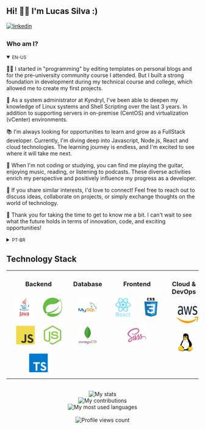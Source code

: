 ## Hi! 👋🏻 I'm Lucas Silva :)

<div>
  <a href="https://www.linkedin.com/in/lucas-beserra-da-silva/" target="_blank">
    <img src=https://img.shields.io/badge/linkedin-%231E77B5.svg?&style=for-the-badge&logo=linkedin&logoColor=white alt=linkedin style="margin-bottom: 5px;" />
  </a>
</div>

<!-- BIO:START -->

### Who am I?

<details open>
<summary><small>EN-US</small></summary>

👨‍💻 I started in "programming" by editing templates on personal blogs and for the pre-university community course I attended. But I built a strong foundation in development during my technical course and college, which allowed me to create my first projects.

🐧 As a system administrator at Kyndryl, I've been able to deepen my knowledge of Linux systems and Shell Scripting over the last 3 years. In addition to supporting servers in on-premise (CentOS) and virtualization (vCenter) environments.

📚 I'm always looking for opportunities to learn and grow as a FullStack developer. Currently, I'm diving deep into Javascript, Node.js, React and cloud technologies. The learning journey is endless, and I'm excited to see where it will take me next.

🎸 When I'm not coding or studying, you can find me playing the guitar, enjoying music, reading, or listening to podcasts. These diverse activities enrich my perspective and positively influence my progress as a developer.

🤙 If you share similar interests, I'd love to connect! Feel free to reach out to discuss ideas, collaborate on projects, or simply exchange thoughts on the world of technology.

🙌 Thank you for taking the time to get to know me a bit. I can't wait to see what the future holds in terms of innovation, code, and exciting opportunities!

</details>

<details>
<summary><small>PT-BR</small></summary>

👨‍💻 Comecei na "programação" editando templates em blogs pessoais e para o curso pré-vestibular comunitário onde estudei. Mas construí uma base sólida em desenvolvimento durante o curso técnico e faculdade, o que me permitiu criar meus primeiros projetos.

🐧 Como administrador de sistemas na Kyndryl, pude nos últmos 3 anos aprofundar meus conhecimentos sistemas Linux e Shell Scripting. Além de suportar servidores em ambientes on-premise (CentOS) e de virtualização (vCenter).

📚 Estou sempre em busca de oportunidades para aprender e crescer como desenvolvedor FullStack. Atualmente, estou mergulhando fundo em Javascript, Node.js, React e tecnologias de nuvem. A jornada de aprendizado é interminável, e estou empolgado para ver para onde ela me levará em seguida.

🎸 Quando não estou codificando ou estudando, você pode me encontrar tocando violão, curtindo música, lendo ou ouvindo podcasts. Essas atividades diversas enriquecem minha perspectiva e influenciam positivamente meu progresso como desenvolvedor.

🤙 Se você compartilha interesses semelhantes, adoraria me conectar! Sinta-se à vontade para entrar em contato para discutir ideias, colaborar em projetos ou simplesmente trocar pensamentos sobre o mundo da tecnologia.

🙌 Agradeço por dedicar um tempo para me conhecer um pouco. Mal posso esperar para ver o que o futuro reserva em termos de inovação, código e oportunidades empolgantes!

</details>

<!-- BIO:END -->


<!-- SKILLSET:START -->

## Technology Stack

<table align="center">

<tr>
<td align="center" width="36%" valign="top">

### Backend

<img style="margin: 10px" src="assets/java.svg" alt="Java" title="Java" height="50" />
<img style="margin: 10px" src="assets/spring.svg" alt="Spring" title="Spring" height="50" />
<img style="margin: 10px" src="assets/javascript.svg" alt="Javascript" title="Javascript" height="50" />
<img style="margin: 10px" src="assets/nodejs.svg" alt="Node.js" title="Node.js" height="50" />
<img style="margin: 10px" src="assets/typescript.svg" alt="Typescript" title="Typescript" height="50" />

</td>

<td align="center" valign="top">

### Database

<img style="margin: 10px" src="assets/mysql.svg" alt="MySQL" title="MySQL" height="50" />
<img style="margin: 10px" src="assets/mongodb.svg" alt="MongoDB" title="MongoDB" height="50" />

</td>

<td align="center" width="36%" valign="top">

### Frontend

<img style="margin: 10px" src="assets/reactjs.svg" alt="React" title="React" height="50" />
<img style="margin: 10px" src="assets/css3.svg" alt="css3" title="css3" height="50" />
<img style="margin: 10px" src="assets/sass.svg" alt="sass" title="sass" height="50" />

</td>

<td align="center" valign="top">

### Cloud & DevOps

<img style="margin: 10px" src="assets/aws.svg" alt="AWS" title="AWS" height="50" />
<img style="margin: 10px" src="assets/linux.svg" alt="Linux" title="Linux" height="50" />

</td>

</tr>
</table>

<br/>

<!-- SKILLSET:END -->


<!-- STATS:START -->

<div align="center">
    <img src="https://github-readme-stats-git-masterrstaa-rickstaa.vercel.app/api/?username=lucasb-silva&theme=dracula&?theme=dark&show_icons=true%count_private=true&include_all_commits=true" alt="My stats" />
</div>
<div align="center">
    <img src="https://github-readme-streak-stats.herokuapp.com?user=lucasb-silva&theme=dracula" alt="My contributions" />
</div>
<div align="center">
    <img src="https://github-readme-stats-git-masterrstaa-rickstaa.vercel.app/api/top-langs/?username=lucasb-silva&show_icons=true&langs_count=10&layout=compact&theme=dracula&count_private=true&hide=shaderlab,rpc,glsl,hlsl,cmake,asp" alt="My most used languages" />
</div>

<!-- STATS:END -->

<br />

<!-- VIEW-COUNT:START -->

<div align="center">
    <img src="https://komarev.com/ghpvc/?username=lucasb-silva&&style=flat-square" alt="Profile views count"/>
</div>

<!-- VIEW-COUNT:END -->
